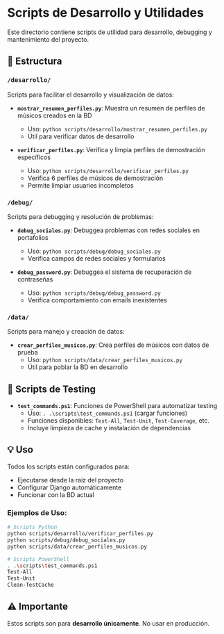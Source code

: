 # Scripts de Desarrollo y Utilidades

Este directorio contiene scripts de utilidad para desarrollo, debugging y mantenimiento del proyecto.

## 📁 Estructura

### `/desarrollo/`

Scripts para facilitar el desarrollo y visualización de datos:

- **`mostrar_resumen_perfiles.py`**: Muestra un resumen de perfiles de músicos creados en la BD

  - Uso: `python scripts/desarrollo/mostrar_resumen_perfiles.py`
  - Útil para verificar datos de desarrollo

- **`verificar_perfiles.py`**: Verifica y limpia perfiles de demostración específicos
  - Uso: `python scripts/desarrollo/verificar_perfiles.py`
  - Verifica 6 perfiles de músicos de demostración
  - Permite limpiar usuarios incompletos

### `/debug/`

Scripts para debugging y resolución de problemas:

- **`debug_sociales.py`**: Debuggea problemas con redes sociales en portafolios

  - Uso: `python scripts/debug/debug_sociales.py`
  - Verifica campos de redes sociales y formularios

- **`debug_password.py`**: Debuggea el sistema de recuperación de contraseñas
  - Uso: `python scripts/debug/debug_password.py`
  - Verifica comportamiento con emails inexistentes

### `/data/`

Scripts para manejo y creación de datos:

- **`crear_perfiles_musicos.py`**: Crea perfiles de músicos con datos de prueba
  - Uso: `python scripts/data/crear_perfiles_musicos.py`
  - Útil para poblar la BD en desarrollo

## 🧪 Scripts de Testing

- **`test_commands.ps1`**: Funciones de PowerShell para automatizar testing
  - Uso: `. .\scripts\test_commands.ps1` (cargar funciones)
  - Funciones disponibles: `Test-All`, `Test-Unit`, `Test-Coverage`, etc.
  - Incluye limpieza de cache y instalación de dependencias

## 💡 Uso

Todos los scripts están configurados para:

- Ejecutarse desde la raíz del proyecto
- Configurar Django automáticamente
- Funcionar con la BD actual

### Ejemplos de Uso:

```bash
# Scripts Python
python scripts/desarrollo/verificar_perfiles.py
python scripts/debug/debug_sociales.py
python scripts/data/crear_perfiles_musicos.py

# Scripts PowerShell
. .\scripts\test_commands.ps1
Test-All
Test-Unit
Clean-TestCache
```

## ⚠️ Importante

Estos scripts son para **desarrollo únicamente**. No usar en producción.
